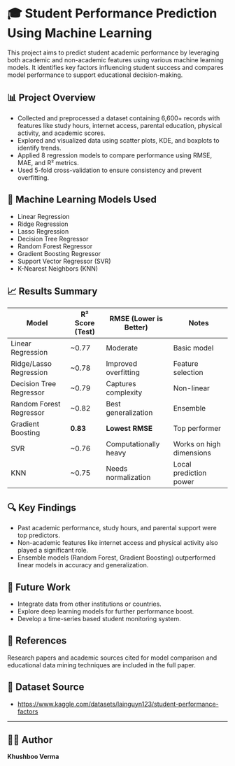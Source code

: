 # 🎓 Student Performance Prediction Using Machine Learning

This project aims to predict student academic performance by leveraging both academic and non-academic features using various machine learning models. It identifies key factors influencing student success and compares model performance to support educational decision-making.

## 📊 Project Overview

- Collected and preprocessed a dataset containing 6,600+ records with features like study hours, internet access, parental education, physical activity, and academic scores.
- Explored and visualized data using scatter plots, KDE, and boxplots to identify trends.
- Applied 8 regression models to compare performance using RMSE, MAE, and R² metrics.
- Used 5-fold cross-validation to ensure consistency and prevent overfitting.

## 🧠 Machine Learning Models Used

- Linear Regression  
- Ridge Regression  
- Lasso Regression  
- Decision Tree Regressor  
- Random Forest Regressor  
- Gradient Boosting Regressor  
- Support Vector Regressor (SVR)  
- K-Nearest Neighbors (KNN)

## 📈 Results Summary

| Model                    | R² Score (Test) | RMSE (Lower is Better) | Notes |
|--------------------------|----------------|-------------------------|-------|
| Linear Regression        | ~0.77          | Moderate                | Basic model |
| Ridge/Lasso Regression   | ~0.78          | Improved overfitting    | Feature selection |
| Decision Tree Regressor | ~0.79          | Captures complexity     | Non-linear |
| Random Forest Regressor | ~0.82          | Best generalization     | Ensemble |
| Gradient Boosting        | **0.83**       | **Lowest RMSE**         | Top performer |
| SVR                      | ~0.76          | Computationally heavy   | Works on high dimensions |
| KNN                      | ~0.75          | Needs normalization     | Local prediction power |

## 🔍 Key Findings

- Past academic performance, study hours, and parental support were top predictors.
- Non-academic features like internet access and physical activity also played a significant role.
- Ensemble models (Random Forest, Gradient Boosting) outperformed linear models in accuracy and generalization.

## 🚀 Future Work

- Integrate data from other institutions or countries.
- Explore deep learning models for further performance boost.
- Develop a time-series based student monitoring system.

## 🧾 References

Research papers and academic sources cited for model comparison and educational data mining techniques are included in the full paper.

## 📁 Dataset Source

-  https://www.kaggle.com/datasets/lainguyn123/student-performance-factors
---

## 👩‍💻 Author

**Khushboo Verma**

